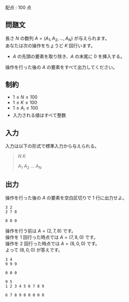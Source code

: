 配点 : $100$ 点

## 問題文

長さ $N$ の数列 $A = (A_1, A_2, \dots, A_N)$ が与えられます。<br>
あなたは次の操作をちょうど $K$ 回行います。

- $A$ の先頭の要素を取り除き、$A$ の末尾に $0$ を挿入する。

操作を行った後の $A$ の要素をすべて出力してください。

## 制約

- $1 \leq N \leq 100$
- $1 \leq K \leq 100$
- $1 \leq A_i \leq 100$
- 入力される値はすべて整数

## 入力

入力は以下の形式で標準入力から与えられる。

> $N$ $K$
> 
> $A_1$ $A_2$ $\dots$ $A_N$

## 出力

操作を行った後の $A$ の要素を空白区切りで $1$ 行に出力せよ。

```input1
3 2
2 7 8
```

```output1
8 0 0
```

操作を行う前は $A = (2, 7, 8)$ です。<br>
操作を $1$ 回行った時点では $A = (7, 8, 0)$ です。<br>
操作を $2$ 回行った時点では $A = (8, 0, 0)$ です。<br>
よって $(8, 0, 0)$ が答えです。

```input2
3 4
9 9 9
```

```output2
0 0 0
```

```input3
9 5
1 2 3 4 5 6 7 8 9
```

```output3
6 7 8 9 0 0 0 0 0
```